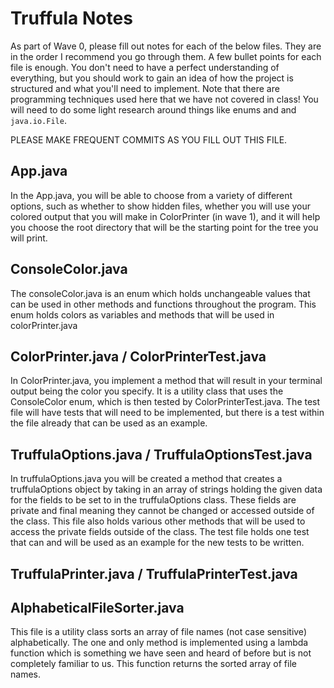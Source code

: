 # Truffula Notes
As part of Wave 0, please fill out notes for each of the below files. They are in the order I recommend you go through them. A few bullet points for each file is enough. You don't need to have a perfect understanding of everything, but you should work to gain an idea of how the project is structured and what you'll need to implement. Note that there are programming techniques used here that we have not covered in class! You will need to do some light research around things like enums and and `java.io.File`.

PLEASE MAKE FREQUENT COMMITS AS YOU FILL OUT THIS FILE.

## App.java
In the App.java, you will be able to choose from a variety of different options, such as whether to show hidden files, whether you will use your colored output that you will make in ColorPrinter (in wave 1), and it will help you choose the root directory that will be the starting point for the tree you will print.

## ConsoleColor.java
The consoleColor.java is an enum which holds unchangeable values that can be used in other methods and functions throughout the program. This enum holds colors as variables and methods that will be used in colorPrinter.java

## ColorPrinter.java / ColorPrinterTest.java
In ColorPrinter.java, you implement a method that will result in your terminal output being the color you specify. It is a utility class that uses the ConsoleColor enum, which is then tested by ColorPrinterTest.java. The test file will have tests that will need to be implemented, but there is a test within the file already that can be used as an example. 

## TruffulaOptions.java / TruffulaOptionsTest.java
In truffulaOptions.java you will be created a method that creates a truffulaOptions object by taking in an array of strings holding the given data for the fields to be set to in the truffulaOptions class. These fields are private and final meaning they cannot be changed or accessed outside of the class. This file also holds various other methods that will be used to access the private fields outside of the class. The test file holds one test that can and will be used as an example for the new tests to be written.

## TruffulaPrinter.java / TruffulaPrinterTest.java


## AlphabeticalFileSorter.java
This file is a utility class sorts an array of file names (not case sensitive) alphabetically. The one and only method is implemented using a lambda function which is something we have seen and heard of before but is not completely familiar to us. This function returns the sorted array of file names.
